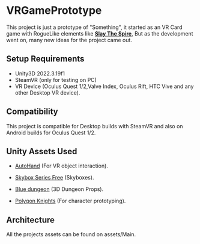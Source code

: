 # VRGamePrototype
This project is just a prototype of "Something", it started as an VR Card game with RogueLike elements like [**Slay The Spire**](https://store.steampowered.com/app/646570/Slay_the_Spire/), But as the development went on, many new ideas for the project came out.
## Setup Requirements
- Unity3D 2022.3.19f1
- SteamVR (only for testing on PC)
- VR Device (Oculus Quest 1/2,Valve Index, Oculus Rift, HTC Vive and any other Desktop VR device).
## Compatibility
This project is compatible for Desktop builds with SteamVR and also on Android builds for Oculus Quest 1/2.
## Unity Assets Used

- [AutoHand](https://assetstore.unity.com/packages/tools/physics/auto-hand-vr-physics-interaction-165323) (For VR object interaction).

- [Skybox Series Free](https://assetstore.unity.com/packages/2d/textures-materials/sky/skybox-series-free-103633) (Skyboxes).

- [Blue dungeon](https://assetstore.unity.com/packages/3d/environments/dungeons/blue-dungeon-106912) (3D Dungeon Props).

- [Polygon Knights](https://assetstore.unity.com/packages/3d/environments/fantasy/polygon-knights-low-poly-3d-art-by-synty-83694) (For character prototyping).

## Architecture

All the projects assets can be found on assets/Main.
